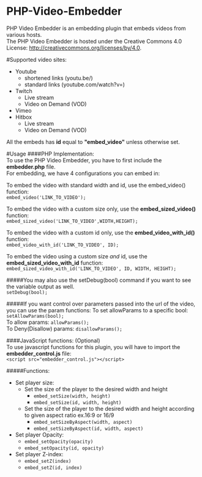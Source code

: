 # PHP-Video-Embedder
PHP Video Embedder is an embedding plugin that embeds videos from various hosts.  
The PHP Video Embedder is hosted under the Creative Commons 4.0 License: http://creativecommons.org/licenses/by/4.0.

#Supported video sites:
- Youtube
  - shortened links (youtu.be/)
  - standard links (youtube.com/watch?v=)
- Twitch
  - Live stream
  - Video on Demand (VOD)
- Vimeo
- Hitbox
  - Live stream
  - Video on Demand (VOD)

All the embeds has **id** equal to **"embed_video"** unless otherwise set.

#Usage
####PHP Implementation:  
To use the PHP Video Embedder, you have to first include the **embedder.php** file.  
For embedding, we have 4 configurations you can embed in:  
  
To embed the video with standard width and id, use the embed_video() function:  
`embed_video('LINK_TO_VIDEO');`

To embed the video with a custom size only, use the **embed_sized_video()** function:  
`embed_sized_video('LINK_TO_VIDEO',WIDTH,HEIGHT);`

To embed the video with a custom id only, use the **embed_video_with_id()** function:  
`embed_video_with_id('LINK_TO_VIDEO', ID);`

To embed the video using a custom size *and* id, use the **embed_sized_video_with_id** function: 
`embed_sized_video_with_id('LINK_TO_VIDEO', ID, WIDTH, HEIGHT);`

#####You may also use the setDebug(bool) command if you want to see the variable output as well.  
`setDebug(bool);`  

#####If you want control over parameters passed into the url of the video, you can use the param functions:
To set allowParams to a specific bool: `setAllowParams(bool);`  
To allow params: `allowParams();`  
To Deny(Disallow) params: `disallowParams();`  

####JavaScript functions: (Optional)  
To use javascript functions for this plugin, you will have to import the **embedder_control.js** file:  
`<script src="embedder_control.js"></script>`  

#####Functions:
- Set player size:  
  - Set the size of the player to the desired width and height
    - `embed_setSize(width, height)`
    - `embed_setSize(id, width, height)`  
  - Set the size of the player to the desired width and height according to given aspect ratio ex.16:9 or 16/9
    - `embed_setSizeByAspect(width, aspect)`
    - `embed_setSizeByAspect(id, width, aspect)`
- Set player Opacity:
  - `embed_setOpacity(opacity)`
  - `embed_setOpacity(id, opacity)`
- Set player Z-index:
  - `embed_setZ(index)`
  - `embed_setZ(id, index)`
